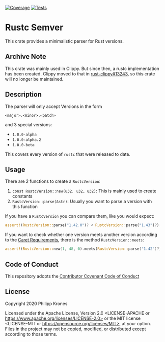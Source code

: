 [![Coverage](https://img.shields.io/badge/dynamic/json?color=brightgreen&label=coverage&query=%24.data%5B0%5D.totals.lines.percent&suffix=%25&url=https%3A%2F%2Fraw.githubusercontent.com%2Fflip1995%2Frustc-semver%2Fgh-pages%2Fcov.json)](https://flip1995.github.io/rustc-semver/)
[![Tests](https://github.com/flip1995/rustc-semver/workflows/Tests/badge.svg)](https://github.com/flip1995/rustc-semver/actions?query=branch%3Amaster+event%3Apush+workflow%3ATests)

# Rustc Semver

This crate provides a minimalistic parser for Rust versions.

## Archive Note

This crate was mainly used in Clippy. But since then, a rustc implementation
has been created. Clippy moved to that in [rust-clippy#13243][PR], so this crate
will no longer be maintained.

[PR]: https://github.com/rust-lang/rust-clippy/pull/13243

## Description

The parser will only accept Versions in the form

```text
<major>.<minor>.<patch>
```

and 3 special versions:

- `1.0.0-alpha`
- `1.0.0-alpha.2`
- `1.0.0-beta`

This covers every version of `rustc` that were released to date.

## Usage

There are 2 functions to create a `RustcVersion`:

1. `const RustcVersion::new(u32, u32, u32)`: This is mainly used to create
   constants
2. `RustcVersion::parse(&str)`: Usually you want to parse a version with this
   function

If you have a `RustcVersion` you can compare them, like you would expect:

```rust
assert!(RustcVersion::parse("1.42.0")? < RustcVersion::parse("1.43")?);
```

If you want to check whether one version meets another version according to the
[Caret Requirements], there is the method `RustcVersion::meets`:

```rust
assert!(RustcVersion::new(1, 48, 0).meets(RustcVersion::parse("1.42")?));
```

[Caret Requirements]: https://doc.rust-lang.org/cargo/reference/specifying-dependencies.html#caret-requirements

## Code of Conduct

This repository adopts the [Contributor Covenant Code of
Conduct](https://www.contributor-covenant.org/version/1/4/code-of-conduct/)

## License

Copyright 2020 Philipp Krones

Licensed under the Apache License, Version 2.0 <LICENSE-APACHE or
https://www.apache.org/licenses/LICENSE-2.0> or the MIT license <LICENSE-MIT or
https://opensource.org/licenses/MIT>, at your option. Files in the project may
not be copied, modified, or distributed except according to those terms.
